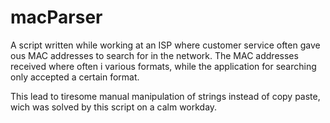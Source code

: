 # macParser
A script written while working at an ISP where customer service often gave ous MAC addresses to search for in the network. 
The MAC addresses received where often i various formats, while the application for searching only accepted a certain format.

This lead to tiresome manual manipulation of strings instead of copy paste, wich was solved by this script on a calm workday.
